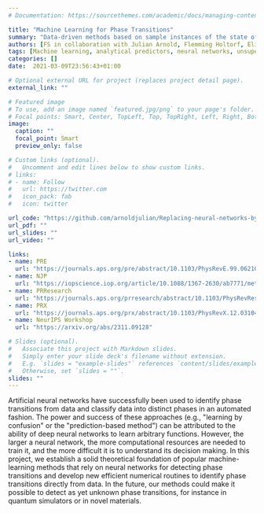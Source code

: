 ```yaml
---
# Documentation: https://sourcethemes.com/academic/docs/managing-content/

title: "Machine Learning for Phase Transitions"
summary: "Data-driven methods based on sample instances of the state of a physical system as a function of the system's parameters."
authors: [FS in collaboration with Julian Arnold, Flemming Holtorf, Eliska Greplova, Agnes Valenti, Martin Zonda, Axel Lode, Gregor Boschung, Sebastian Huber, and Niels Lörch]
tags: [Machine learning, analytical predictors, neural networks, unsupervised learning]
categories: []
date:  2021-03-09T23:56:43+01:00

# Optional external URL for project (replaces project detail page).
external_link: ""

# Featured image
# To use, add an image named `featured.jpg/png` to your page's folder.
# Focal points: Smart, Center, TopLeft, Top, TopRight, Left, Right, BottomLeft, Bottom, BottomRight.
image:
  caption: ""
  focal_point: Smart
  preview_only: false

# Custom links (optional).
#   Uncomment and edit lines below to show custom links.
# links:
# - name: Follow
#   url: https://twitter.com
#   icon_pack: fab
#   icon: twitter

url_code: "https://github.com/arnoldjulian/Replacing-neural-networks-by-optimal-analytical-predictors-for-the-detection-of-phase-transitions"
url_pdf: ""
url_slides: ""
url_video: ""

links:
- name: PRE
  url: "https://journals.aps.org/pre/abstract/10.1103/PhysRevE.99.062107"
- name: NJP
  url: "https://iopscience.iop.org/article/10.1088/1367-2630/ab7771/meta"
- name: PRResearch
  url: "https://journals.aps.org/prresearch/abstract/10.1103/PhysRevResearch.3.033052"
- name: PRX
  url: "https://journals.aps.org/prx/abstract/10.1103/PhysRevX.12.031044"
- name: NeurIPS Workshop
  url: "https://arxiv.org/abs/2311.09128"

# Slides (optional).
#   Associate this project with Markdown slides.
#   Simply enter your slide deck's filename without extension.
#   E.g. `slides = "example-slides"` references `content/slides/example-slides.md`.
#   Otherwise, set `slides = ""`.
slides: ""
---
```


 Artificial neural networks have successfully been used to identify phase transitions from data and classify data into distinct phases in an automated fashion. The power and success of these approaches (e.g., "learning by confusion" or the "prediction-based method") can be attributed to the ability of deep neural networks to learn arbitrary functions. However, the larger a neural network, the more computational resources are needed to train it, and the more difficult it is to understand its decision making. In this project, we establish a solid theoretical foundation of popular machine-learning methods that rely on neural networks for detecting phase transitions and develop new efficient numerical routines to identify phase transitions directly from data. In the future, our methods could make it possible to detect as yet unknown phase transitions, for instance in quantum simulators or in novel materials.
